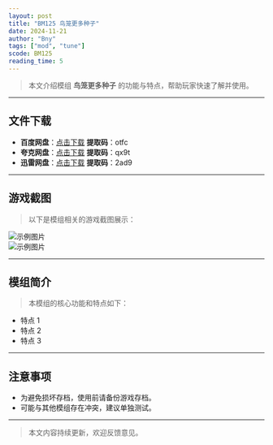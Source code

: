 ```yaml
---
layout: post
title: "BM125 鸟笼更多种子"
date: 2024-11-21
author: "Bny"
tags: ["mod", "tune"]
scode: BM125
reading_time: 5
---
```


> 本文介绍模组 **鸟笼更多种子** 的功能与特点，帮助玩家快速了解并使用。

---





## 文件下载
- **百度网盘**：[点击下载](https://pan.baidu.com/s/1xsDj3xlRRVgoGQwtfE6gYA?pwd=otfc)  **提取码**：otfc  
- **夸克网盘**：[点击下载](https://pan.quark.cn/s/e66fc530d705?pwd=qx9t)  **提取码**：qx9t  
- **迅雷网盘**：[点击下载](https://pan.xunlei.com/s/VOCCbeqbBY43ql3KgWuwRIX3A1?pwd=2ad9)  **提取码**：2ad9  

---

## 游戏截图
> 以下是模组相关的游戏截图展示：

![示例图片](https://example.com/screenshot1.jpg)  
![示例图片](https://example.com/screenshot2.jpg)

---

## 模组简介
> 本模组的核心功能和特点如下：
- 特点 1
- 特点 2
- 特点 3

---

## 注意事项
- 为避免损坏存档，使用前请备份游戏存档。
- 可能与其他模组存在冲突，建议单独测试。

---

> 本文内容持续更新，欢迎反馈意见。
